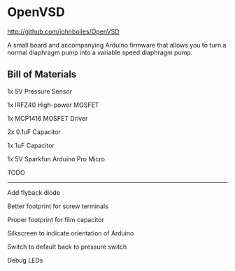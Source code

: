 OpenVSD
=======
http://github.com/johnboiles/OpenVSD

A small board and accompanying Arduino firmware that allows you to turn a normal diaphragm pump into a variable speed diaphragm pump.

Bill of Materials
-----------------
1x 5V Pressure Sensor

1x IRFZ40 High-power MOSFET

1x MCP1416 MOSFET Driver

2x 0.1uF Capacitor

1x 1uF Capacitor

1x 5V Sparkfun Arduino Pro Micro 

TODO
____
Add flyback diode

Better footprint for screw terminals

Proper footprint for film capacitor

Silkscreen to indicate orientation of Arduino

Switch to default back to pressure switch

Debug LEDs